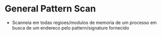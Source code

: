 # General Pattern Scan
- Scanneia em todas regioes/modulos de memoria de um processo em busca de um endereco pelo pattern/signature fornecido
